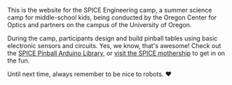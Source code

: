 This is the website for the SPICE Engineering camp, a summer science camp for middle-school kids, being conducted by the Oregon Center for Optics and partners on the campus of the University of Oregon. 

During the camp, participants design and build pinball tables using basic electronic sensors and circuits. Yes, we know, that's awesome! Check out the [SPICE Pinball Arduino Library](https://github.com/dileepvr/spice-pinball), or [visit the SPICE mothership](http://oco.uoregon.edu/spice) to get in on the fun.

Until next time, always remember to be nice to robots. ♥